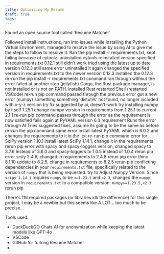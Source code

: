 ```yaml
---
title: Optimizing My Resume
draft: true
tags:
---
```

Found an open source tool called 'Resume Matcher'

Followed install instructions, 
ran into issues while installing the Python Virtual Environment, 
managed to resolve the issue by using AI to give me the steps to follow to resolve it.
Ran the pip install -r requirements.txt, kept failing because of cytoolz.
uninstalled cytools
reinstalled version specified in requirements.txt 0.12.1
still didn't work
tried using the latest up to date version 0.12.3
still same error
uninstalled it again
changed the specified version in requirements.txt to the newer version 0.12.3
installed the 0.12.3
re-run the pip install -r requirements.txt command
ran through without the error
failed at another step (jellyfish)
Cargo, the Rust package manager, is not installed or is not on PATH.
installed Rust
restarted Shell (restarted VSCode)
re-run pip command
passed through the previous error
got a new error (numpy)
something something 'distutils' not found, no longer included with x-y-z version
try fix suggested by ai, doesn't-work
try installing numpy by itself 1.25.1
change numpy version in requirements from 1.25.1 to current 2.1.1
re-run pip command
passes through the error as the requirement is now satisfied
fails again at PyYAML version 6.0 requirement
Runs the error through AI
Tries suggested fixes, assume its going to be the same as before 
re-run the pip command
same error
install latest PyYAML which is 6.0.2 and changes the requirements to it in the .txt
re-run pip command
error for SciPy version 1.10.1
install latest SciPy 1.14.1, change it in the requirements
rerun pip
error with spacy and spacy-loggers version, changed spacy to 3.7.6 instead of 3.6.0 and spacy-loggers to 1.0.5 instead of 1.0.4
rerun pip
error srsly 2.4.6, changed in requirements to 2.4.8
rerun pip
error thinc 8.1.10 update to 8.2.5, change in requirements to 8.2.5
rerun pip
conflicting dependencies in your `requirements.txt` file, specifically related to the version of `numpy` that is being requested.
try to Adjust Numpy Version: Since `scipy 1.14.1` requires `numpy` to be `>=1.23.5` and `<2.3`, changed the `numpy` version in `requirements.txt` to a compatible version: `numpy>=1.23.5,<2.3`
rerun pip

There's 116 required packages (or libraries idk the difference) for this single project, I may be a newbie but this seems like A LOT... too much to be precise...



Tools used:
- DuckDuckGO Chats AI for anonymization while keeping the latest models like GPT-4o
- VSCode
- GitHub for forking Resume Matcher
- 